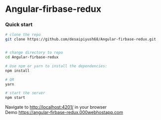 # Angular-firbase-redux
### Quick start

```bash
# clone the repo
git clone https://github.com/desaipiyush68/Angular-firbase-redux.git


# change directory to repo
cd Angular-firbase-redux

# Use npm or yarn to install the dependencies:
npm install

# OR
yarn

# start the server
npm start
```

Navigate to [http://localhost:4201/](http://localhost:4201/) in your browser <br />
Demo https://angular-firbase-redux.000webhostapp.com
